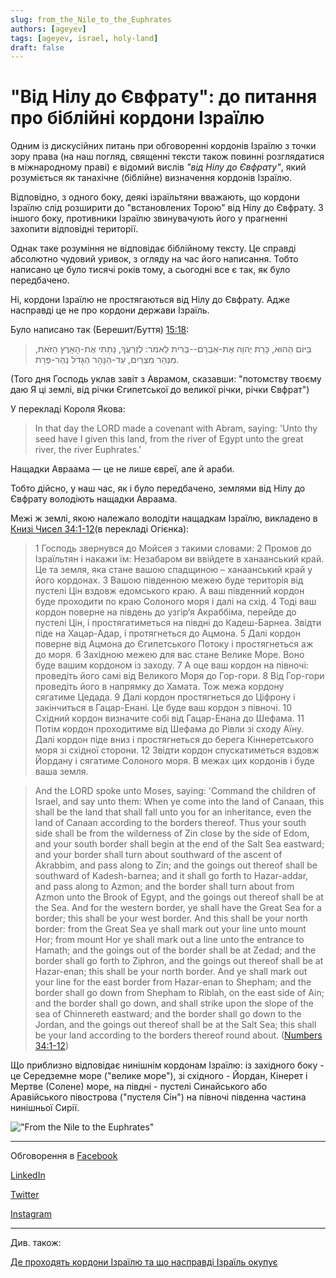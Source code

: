 ```yaml
---
slug: from_the_Nile_to_the_Euphrates 
authors: [ageyev]
tags: [ageyev, israel, holy-land]
draft: false
---
```


# "Від Нілу до Євфрату": до питання про біблійні кордони Ізраїлю

Одним із дискусійних питань при обговоренні кордонів Ізраїлю з точки зору права (на наш погляд, священні тексти також повинні розглядатися в міжнародному праві) є відомий вислів *"від Нілу до Євфрату"*, який розуміється як танахічне (біблійне) визначення кордонів Ізраїлю.

Відповідно, з одного боку, деякі ізраїльтяни вважають, що кордони Ізраїлю слід розширити до "встановлених Торою" від Нілу до Євфрату. З іншого боку, противники Ізраїлю звинувачують його у прагненні захопити відповідні території.

Однак таке розуміння не відповідає біблійному тексту. Це справді абсолютно чудовий уривок, з огляду на час його написання. Тобто написано це було тисячі років тому, а сьогодні все є так, як було передбачено.

Ні, кордони Ізраїлю не простягаються від Нілу до Євфрату. Адже насправді це не про кордони держави Ізраїль. 

<!--truncate--> 

Було написано так (Берешит/Буття) [15:18](https://mechon-mamre.org/p/pt/pt0115.htm):

> בַּיּוֹם הַהוּא, כָּרַת יְהוָה אֶת-אַבְרָם--בְּרִית לֵאמֹר:  לְזַרְעֲךָ, נָתַתִּי אֶת-הָאָרֶץ הַזֹּאת, מִנְּהַר מִצְרַיִם, עַד-הַנָּהָר הַגָּדֹל נְהַר-פְּרָת.

(Того дня Господь уклав завіт з Аврамом, сказавши: "потомству твоєму даю Я ці землі, від річки Єгипетської до великої річки, річки Євфрат")

У перекладі Короля Якова:

> In that day the LORD made a covenant with Abram, saying: 'Unto thy seed have I given this land, from the river of Egypt unto the great river, the river Euphrates.'

Нащадки Авраама — це не лише євреї, але й араби.

Тобто дійсно, у наш час, як і було передбачено, землями від Нілу до Євфрату володіють нащадки Авраама.

Межі ж землі, якою належало володіти нащадкам Ізраїлю, викладено в [Книзі Чисел 34:1-12](https://www.ukrbs.org/bible/CUV/NUM.34/%D0%A7%D0%98%D0%A1%D0%9B%D0%90-34/)(в перекладі Огієнка): 

> 1 Господь звернувся до Мойсея з такими словами:
> 2 Промов до Ізраїльтян і накажи їм: Незабаром ви ввійдете в ханаанський край. Це та земля, яка стане вашою спадщиною – ханаанський край у його кордонах.
> 3 Вашою південною межею буде територія від пустелі Цін вздовж едомського краю. А ваш південний кордон буде проходити по краю Солоного моря і далі на схід.
> 4 Тоді ваш кордон поверне на південь до узгір’я Акраббіма, перейде до пустелі Цін, і простягатиметься на півдні до Кадеш-Барнеа. Звідти піде на Хацар-Адар, і протягнеться до Ацмона.
> 5 Далі кордон поверне від Ацмона до Єгипетського Потоку і простягнеться аж до моря.
> 6 Західною межею для вас стане Велике Море. Воно буде вашим кордоном із заходу.
> 7 А оце ваш кордон на півночі: проведіть його самі від Великого Моря до Гор-гори.
> 8 Від Гор-гори проведіть його в напрямку до Хамата. Тож межа кордону сягатиме Цедада.
> 9 Далі кордон простягнеться до Ціфрону і закінчиться в Гацар-Енані. Це буде ваш кордон з півночі.
> 10 Східний кордон визначите собі від Гацар-Енана до Шефама.
> 11 Потім кордон проходитиме від Шефама до Рівли зі сходу Аїну. Далі кордон піде вниз і простягнеться до берега Кіннеретського моря зі східної сторони.
> 12 Звідти кордон спускатиметься вздовж Йордану і сягатиме Солоного моря. В межах цих кордонів і буде ваша земля.

> And the LORD spoke unto Moses, saying: 'Command the children of Israel, and say unto them: When ye come into the land of Canaan, this shall be the land that shall fall unto you for an inheritance, even the land of Canaan according to the borders thereof. Thus your south side shall be from the wilderness of Zin close by the side of Edom, and your south border shall begin at the end of the Salt Sea eastward; and your border shall turn about southward of the ascent of Akrabbim, and pass along to Zin; and the goings out thereof shall be southward of Kadesh-barnea; and it shall go forth to Hazar-addar, and pass along to Azmon; and the border shall turn about from Azmon unto the Brook of Egypt, and the goings out thereof shall be at the Sea. And for the western border, ye shall have the Great Sea for a border; this shall be your west border. And this shall be your north border: from the Great Sea ye shall mark out your line unto mount Hor; from mount Hor ye shall mark out a line unto the entrance to Hamath; and the goings out of the border shall be at Zedad; and the border shall go forth to Ziphron, and the goings out thereof shall be at Hazar-enan; this shall be your north border. And ye shall mark out your line for the east border from Hazar-enan to Shepham; and the border shall go down from Shepham to Riblah, on the east side of Ain; and the border shall go down, and shall strike upon the slope of the sea of Chinnereth eastward; and the border shall go down to the Jordan, and the goings out thereof shall be at the Salt Sea; this shall be your land according to the borders thereof round about. ([Numbers 34:1-12](https://mechon-mamre.org/p/pt/pt0434.htm)) 

Що приблизно відповідає нинішнім кордонам Ізраїлю: із західного боку - це Середземне море ("велике море"), зі східного - Йордан, Кінерет і Мертве (Солене) море, на півдні - пустелі Синайського або Аравійського півострова ("пустеля Сін") на півночі південна частина нинішньої Сирії.

!["From the Nile to the Euphrates"](/img/Illustrations/blog/2025-02-06-from_the_Nile_to_the_Euphrates/Bereshit_15-18.png) 

--- 

Обговорення в [Facebook](https://www.facebook.com/viktor.ageyev/posts/pfbid0GqkDefYN7YKmHdi1tzLC7Ai1vcoRvH2CqdSvhZS2yfhKfMM3SA1rf9yGWHm8yivTl) 

[LinkedIn](https://www.linkedin.com/posts/ageyev_from-the-nile-to-the-euphrates-on-the-activity-7293287687610912770-pYEd/) 

[Twitter](https://x.com/ageyev/status/1887506345617768538)

[Instagram](https://www.instagram.com/p/DFvBBNkoYaM/) 

--- 

Див. також: 

[Де проходять кордони Ізраїлю та що насправді Ізраїль окупує](/uk/Holy-Land/borders_and_territory_of_israel)